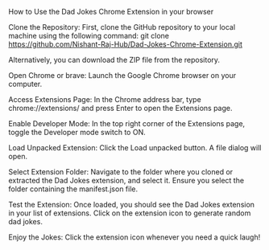 How to Use the Dad Jokes Chrome Extension in your browser

Clone the Repository:
First, clone the GitHub repository to your local machine using the following command:
git clone https://github.com/Nishant-Raj-Hub/Dad-Jokes-Chrome-Extension.git

Alternatively, you can download the ZIP file from the repository.



Open Chrome or brave:
Launch the Google Chrome browser on your computer.

Access Extensions Page:
In the Chrome address bar, type chrome://extensions/ and press Enter to open the Extensions page.

Enable Developer Mode:
In the top right corner of the Extensions page, toggle the Developer mode switch to ON.

Load Unpacked Extension:
Click the Load unpacked button. A file dialog will open.

Select Extension Folder:
Navigate to the folder where you cloned or extracted the Dad Jokes extension, and select it. Ensure you select the folder containing the manifest.json file.

Test the Extension:
Once loaded, you should see the Dad Jokes extension in your list of extensions. Click on the extension icon to generate random dad jokes.

Enjoy the Jokes:
Click the extension icon whenever you need a quick laugh!

